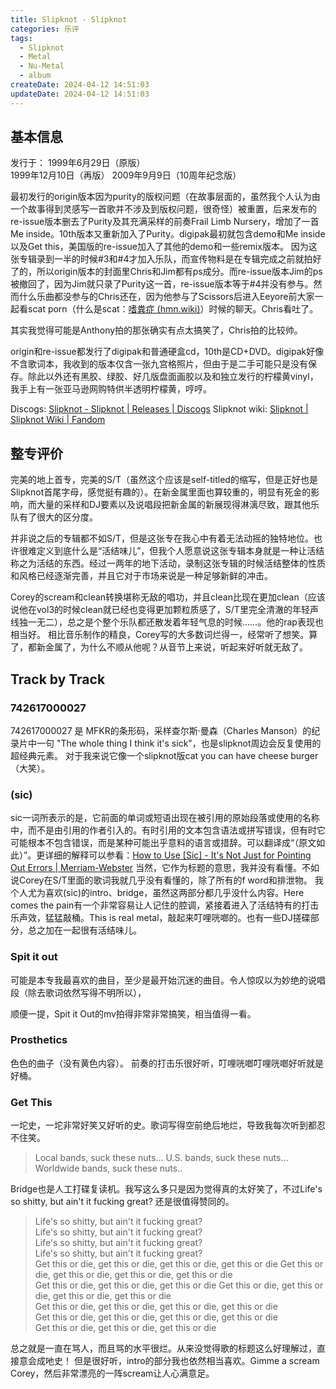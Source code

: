 ```yaml
---
title: Slipknot - Slipknot
categories: 乐评
tags:
  - Slipknot
  - Metal
  - Nu-Metal
  - album
createDate: 2024-04-12 14:51:03
updateDate: 2024-04-12 14:51:03
---
```

## 基本信息

发行于：
1999年6月29日（原版）  
1999年12月10日（再版）
2009年9月9日（10周年纪念版）

最初发行的origin版本因为purity的版权问题（在故事层面的，虽然我个人认为由一个故事得到灵感写一首歌并不涉及到版权问题，很奇怪）被重置，后来发布的re-issue版本删去了Purity及其充满采样的前奏Frail Limb Nursery，增加了一首Me inside。10th版本又重新加入了Purity。digipak最初就包含demo和Me inside以及Get this，美国版的re-issue加入了其他的demo和一些remix版本。
因为这张专辑录到一半的时候#3和#4才加入乐队，而宣传物料是在专辑完成之前就拍好了的，所以origin版本的封面里Chris和Jim都有ps成分。而re-issue版本Jim的ps被撤回了，因为Jim就只录了Purity这一首，re-issue版本等于#4并没有参与。然而什么乐曲都没参与的Chris还在，因为他参与了Scissors后进入Eeyore前大家一起看scat porn（什么是scat：[嗜粪症 (hmn.wiki)](https://hmn.wiki/zh/Scatophilia)）时候的聊天。Chris看吐了。

其实我觉得可能是Anthony拍的那张确实有点太搞笑了，Chris拍的比较帅。

origin和re-issue都发行了digipak和普通硬盒cd，10th是CD+DVD。digipak好像不含歌词本，我收到的版本仅含一张九宫格照片，但由于是二手可能只是没有保存。除此以外还有黑胶、绿胶、好几版盘面画胶以及和独立发行的柠檬黄vinyl，我手上有一张亚马逊网购特供半透明柠檬黄，哼哼。

Discogs: [Slipknot - Slipknot | Releases | Discogs](https://www.discogs.com/master/53314-Slipknot-Slipknot)
Slipknot wiki: [Slipknot | Slipknot Wiki | Fandom](https://slipknot.fandom.com/wiki/Slipknot_(album))
## 整专评价
完美的地上首专，完美的S/T（虽然这个应该是self-titled的缩写，但是正好也是Slipknot首尾字母，感觉挺有趣的）。在新金属里面也算较重的，明显有死金的影响，而大量的采样和DJ要素以及说唱段把新金属的新展现得淋漓尽致，跟其他乐队有了很大的区分度。

并非说之后的专辑都不如S/T，但是这张专在我心中有着无法动摇的独特地位。也许很难定义到底什么是“活结味儿”，但我个人愿意说这张专辑本身就是一种让活结称之为活结的东西。经过一两年的地下活动，录制这张专辑的时候活结整体的性质和风格已经逐渐完善，并且它对于市场来说是一种足够新鲜的冲击。

Corey的scream和clean转换堪称无敌的唱功，并且clean比现在更加clean（应该说他在vol3的时候clean就已经也变得更加颗粒质感了，S/T里完全清澈的年轻声线独一无二），总之是个整个乐队都还散发着年轻气息的时候……。他的rap表现也相当好。
相比音乐制作的精良，Corey写的大多数词烂得一，经常听了想笑。算了，都新金属了，为什么不顺从他呢？从音节上来说，听起来好听就无敌了。




## Track by Track
### 742617000027
742617000027 是 MFKR的条形码，采样查尔斯·曼森（Charles Manson）的纪录片中一句 "The whole thing I think it's sick"，也是slipknot周边会反复使用的超经典元素。
对于我来说它像一个slipknot版cat you can have cheese burger（大笑）。

### (sic)
sic一词所表示的是，它前面的单词或短语出现在被引用的原始段落或使用的名称中，而不是由引用的作者引入的。有时引用的文本包含语法或拼写错误，但有时它可能根本不包含错误，而是某种可能出乎意料的语言或措辞。可以翻译成“（原文如此）”。更详细的解释可以参看：[How to Use [Sic] - It's Not Just for Pointing Out Errors | Merriam-Webster](https://www.merriam-webster.com/wordplay/sic-meaning-usage-editorial-citation)
当然，它作为标题的意思，我并没有看懂。不如说Corey在S/T里面的歌词我就几乎没有看懂的，除了所有的f word和排泄物。
我个人尤为喜欢(sic)的intro、bridge，虽然这两部分都几乎没什么内容。Here comes the pain有一个非常容易让人记住的腔调，紧接着进入了活结特有的打击乐声效，猛猛敲桶。This is real metal，敲起来叮哩咣啷的。也有一些DJ搓碟部分，总之加在一起很有活结味儿。


### Spit it out
可能是本专我最喜欢的曲目，至少是最开始沉迷的曲目。令人惊叹以为妙绝的说唱段（除去歌词依然写得不明所以），

顺便一提，Spit it Out的mv拍得非常非常搞笑，相当值得一看。
### Prosthetics
色色的曲子（没有黄色内容）。
前奏的打击乐很好听，叮哩咣啷叮哩咣啷好听就是好桶。


### Get This
一坨史，一坨非常好笑又好听的史。歌词写得空前绝后地烂，导致我每次听到都忍不住笑。
> Local bands, suck these nuts...
> U.S. bands, suck these nuts...
> Worldwide bands, suck these nuts..

Bridge也是人工打碟复读机。我写这么多只是因为觉得真的太好笑了，不过Life's so shitty, but ain't it fucking great? 还是很值得赞同的。
> Life's so shitty, but ain't it fucking great?  
> Life's so shitty, but ain't it fucking great?  
> Life's so shitty, but ain't it fucking great?  
> Life's so shitty, but ain't it fucking great?  
> Get this or die, get this or die, get this or die, get this or die 
> Get this or die, get this or die, get this or die, get this or die  
> Get this or die, get this or die, get this or die
> Get this or die, get this or die, get this or die, get this or die  
> Get this or die, get this or die, get this or die, get this or die  
> Get this or die, get this or die, get this or die, get this or die  
> Get this or die, get this or die, get this or die

总之就是一直在骂人，而且骂的水平很烂。从来没觉得歌的标题这么好理解过，直接意会成吔史！
但是很好听，intro的部分我也依然相当喜欢。Gimme a scream Corey，然后非常漂亮的一阵scream让人心满意足。